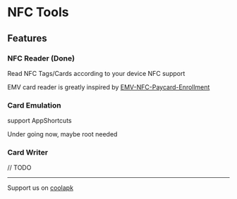 # NFC Tools

## Features

### NFC Reader (Done)

Read NFC Tags/Cards according to your device NFC support

EMV card reader is greatly inspired by [EMV-NFC-Paycard-Enrollment](https://github.com/devnied/EMV-NFC-Paycard-Enrollment)

### Card Emulation

support AppShortcuts

Under going now, maybe root needed

### Card Writer

// TODO

---

Support us on [coolapk](http://coolapk.com/apk/cc.metapro.nfc)
